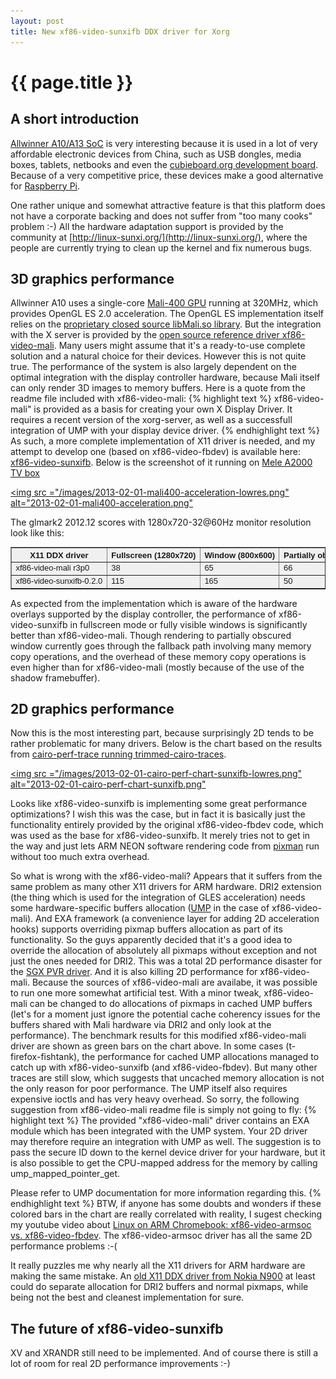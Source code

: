```yaml
---
layout: post
title: New xf86-video-sunxifb DDX driver for Xorg
---
```


{{ page.title }}
================

## A short introduction

[Allwinner A10/A13 SoC](http://en.wikipedia.org/wiki/Allwinner_A1X) is very interesting
because it is used in a lot of very affordable electronic devices from China, such as USB
dongles, media boxes, tablets, netbooks and even the [cubieboard.org development board](http://cubieboard.org/).
Because of a very competitive price, these devices make a good alternative for [Raspberry Pi](http://en.wikipedia.org/wiki/Raspberry_Pi).

One rather unique and somewhat attractive feature is that this platform does
not have a corporate backing and does not suffer from "too many cooks"
problem :-) All the hardware adaptation support is provided by the
community at [http://linux-sunxi.org/](http://linux-sunxi.org/), where the people
are currently trying to clean up the kernel and fix numerous bugs.

## 3D graphics performance

Allwinner A10 uses a single-core [Mali-400 GPU](http://en.wikipedia.org/wiki/Mali_%28GPU%29) running
at 320MHz, which provides OpenGL ES 2.0 acceleration. The OpenGL ES implementation itself relies
on the [proprietary closed source libMali.so library](http://forums.arm.com/index.php?/topic/16259-how-can-i-upgrade-mali-device-driver/page__p__39744#entry39744).
But the integration with the X server is provided by the [open source reference driver xf86-video-mali](http://malideveloper.arm.com/develop-for-mali/drivers/open-source-mali-gpus-linux-exadri2-and-x11-display-drivers/).
Many users might assume that it's a ready-to-use complete solution and a natural choice for their devices.
However this is not quite true. The performance of the system is also largely dependent on the
optimal integration with the display controller hardware, because Mali itself can only render
3D images to memory buffers. Here is a quote from the readme file included with xf86-video-mali:
{% highlight text %}
xf86-video-mali" is provided as a basis for creating your own X Display
Driver. It requires a recent version of the xorg-server, as well as a
successfull integration of UMP with your display device driver.
{% endhighlight text %}
As such, a more complete implementation of X11 driver is needed, and my attempt to develop one
(based on xf86-video-fbdev) is available here:
[xf86-video-sunxifb](https://github.com/ssvb/xf86-video-sunxifb). Below is the screenshot
of it running on [Mele A2000 TV box](https://plus.google.com/u/0/113201731981878354205/posts/daJfhBRvWjk)

<a href="/images/2013-02-01-mali400-acceleration.png"><img src ="/images/2013-02-01-mali400-acceleration-lowres.png" alt="2013-02-01-mali400-acceleration.png"</img></a>

The glmark2 2012.12 scores with 1280x720-32@60Hz monitor resolution look like this:

<table border=1 style='border-collapse: collapse; empty-cells: show; font-family: arial; font-size: small; white-space: nowrap; background: #F0F0F0;'>
<tr><th>X11 DDX driver<th>Fullscreen (1280x720)<th>Window (800x600)<th>Partially obscured window (800x600)</tr>
<tr><td>xf86-video-mali r3p0<td>38<td>65<td>66</tr>
<tr><td>xf86-video-sunxifb-0.2.0<td>115<td>165<td>50</tr>
</table>

As expected from the implementation which is aware of the hardware overlays
supported by the display controller, the performance of xf86-video-sunxifb
in fullscreen mode or fully visible windows is significantly better
than xf86-video-mali. Though rendering to partially obscured window
currently goes through the fallback path involving many memory copy
operations, and the overhead of these memory copy operations is even
higher than for xf86-video-mali (mostly because of the use of
the shadow framebuffer).

## 2D graphics performance

Now this is the most interesting part, because surprisingly 2D tends
to be rather problematic for many drivers. Below is the chart based
on the results from [cairo-perf-trace running trimmed-cairo-traces](https://github.com/ssvb/trimmed-cairo-traces).

<a href="/images/2013-02-01-cairo-perf-chart-sunxifb.png"><img src ="/images/2013-02-01-cairo-perf-chart-sunxifb-lowres.png" alt="2013-02-01-cairo-perf-chart-sunxifb.png"</img></a>

Looks like xf86-video-sunxifb is implementing some great performance optimizations?
I wish this was the case, but in fact it is basically just the functionality entirely
provided by the original xf86-video-fbdev code, which was used as
the base for xf86-video-sunxifb. It merely tries not to get in the
way and just lets ARM NEON software rendering code from [pixman](http://www.pixman.org/)
run without too much extra overhead.

So what is wrong with the xf86-video-mali? Appears that it suffers from the same
problem as many other X11 drivers for ARM hardware. DRI2 extension
(the thing which is used for the integration of GLES acceleration)
needs some hardware-specific buffers allocation
([UMP](http://malideveloper.arm.com/develop-for-mali/drivers/open-source-mali-gpus-ump-user-space-drivers-source-code-2/)
in the case of xf86-video-mali). And EXA framework (a convenience
layer for adding 2D acceleration hooks) supports overriding pixmap
buffers allocation as part of its functionality. So the guys apparently
decided that it's a good idea to override the allocation of absolutely
all pixmaps without exception and not just the ones needed for DRI2. This was a total
2D performance disaster for the [SGX PVR driver](http://ssvb.github.com/2012/05/04/xorg-drivers-and-software-rendering.html).
And it is also killing 2D performance for xf86-video-mali. Because
the sources of xf86-video-mali are availabe, it was possible to run one
more somewhat artificial test. With a minor tweak, xf86-video-mali can
be changed to do allocations of pixmaps in cached UMP buffers (let's for
a moment just ignore the potential cache coherency issues for the buffers
shared with Mali hardware via DRI2 and only look at the performance). The
benchmark results for this modified xf86-video-mali driver are shown as
green bars on the chart above. In some cases (t-firefox-fishtank), the
performance for cached UMP allocations managed to catch up with
xf86-video-sunxifb (and xf86-video-fbdev). But many other traces are still
slow, which suggests that uncached memory allocation is not the only
reason for poor performance. The UMP itself also requires expensive ioctls
and has very heavy overhead. So sorry, the following suggestion
from xf86-video-mali readme file is simply not going to fly:
{% highlight text %}
The provided "xf86-video-mali" driver contains an EXA module which has been
integrated with the UMP system. Your 2D driver may therefore require an
integration with UMP as well. The suggestion is to pass the secure ID down to
the kernel device driver for your hardware, but it is also possible to get the
CPU-mapped address for the memory by calling ump_mapped_pointer_get.

Please refer to UMP documentation for more information regarding this.
{% endhighlight text %}
BTW, if anyone has some doubts and wonders if these colored bars
in the chart are really correlated with reality, I sugest checking
my youtube video about [Linux on ARM Chromebook: xf86-video-armsoc vs. xf86-video-fbdev](http://www.youtube.com/watch?v=Vzmckw3fAQo).
The xf86-video-armsoc driver has all the same 2D performance problems :-(

It really puzzles me why nearly all the X11 drivers for ARM hardware
are making the same mistake. An [old X11 DDX driver from Nokia N900](http://maemo.org/packages/view/xserver-xorg-video-fbdev/)
at least could do separate allocation for DRI2 buffers and normal
pixmaps, while being not the best and cleanest implementation for sure.

## The future of xf86-video-sunxifb

XV and XRANDR still need to be implemented. And of course there is still
a lot of room for real 2D performance improvements :-)
